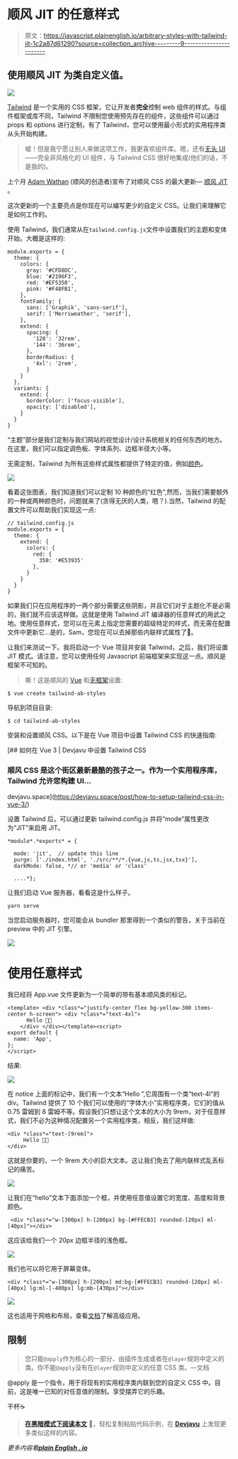 # 顺风 JIT 的任意样式

> 原文：<https://javascript.plainenglish.io/arbitrary-styles-with-tailwind-jit-1c2a87d61290?source=collection_archive---------9----------------------->

## 使用顺风 JIT 为类自定义值。

![](img/33ba1f148563f9107f2bb2f41d306824.png)

[Tailwind](https://tailwindcss.com/) 是一个实用的 CSS 框架，它让开发者**完全**控制 web 组件的样式。与组件框架或库不同，Tailwind 不限制您使用预先存在的组件，这些组件可以通过 props 和 options 进行定制，有了 Tailwind，您可以使用最小形式的实用程序类从头开始构建。

> 嘘！但是我宁愿让别人来做这项工作，我更喜欢组件库。嗯，还有[无头 UI](https://headlessui.dev/)——完全非风格化的 UI 组件，与 Tailwind CSS 很好地集成(他们的话，不是我的)。

上个月 [Adam Wathan](https://twitter.com/adamwathan) (顺风的创造者)宣布了对顺风 CSS 的最大更新— [顺风 JIT](https://github.com/tailwindlabs/tailwindcss-jit) 。

这次更新的一个主要亮点是你现在可以编写更少的自定义 CSS。让我们来理解它是如何工作的。

使用 Tailwind，我们通常从在`tailwind.config.js`文件中设置我们的主题和变体开始。大概是这样的:

```
module.exports = {
  theme: {
    colors: {
      gray: '#CFD8DC',
      blue: '#2196F3',
      red: '#EF5350',
      pink: '#F48FB1',
    },
    fontFamily: {
      sans: ['Graphik', 'sans-serif'],
      serif: ['Merriweather', 'serif'],
    },
    extend: {
      spacing: {
        '128': '32rem',
        '144': '36rem',
      },
      borderRadius: {
        '4xl': '2rem',
      }
    }
  },
  variants: {
    extend: {
      borderColor: ['focus-visible'],
      opacity: ['disabled'],
    }
  }
}
```

“主题”部分是我们定制与我们网站的视觉设计/设计系统相关的任何东西的地方。在这里，我们可以指定调色板、字体系列、边框半径大小等。

无需定制，Tailwind 为所有这些样式属性都提供了特定的值，例如[颜色](https://tailwindcss.com/docs/customizing-colors)。

![](img/4397e9f8265acd48d02ca412d6cb8b06.png)

看着这张图表，我们知道我们可以定制 10 种颜色的“红色”,然而，当我们需要额外的一种或两种颜色时，问题就来了(贪得无厌的人类，嗯？).当然，Tailwind 的配置文件可以帮助我们实现这一点:

```
// tailwind.config.js
module.exports = {
  theme: {
    extend: {
      colors: {
        red: {
          350: '#E53935'
        },
      }
    }
  }
}
```

如果我们只在应用程序的一两个部分需要这些阴影，并且它们对于主题化不是必需的，我们就不应该这样做。这就是使用 Tailwind JIT 编译器的任意样式的用武之地。使用任意样式，您可以在元素上指定您需要的超级特定的样式，而无需在配置文件中更新它…是的，Sam，您现在可以去掉那些内联样式属性了👀。

让我们来测试一下。我将启动一个 Vue 项目并安装 Tailwind，之后，我们将设置 JIT 模式。请注意，您可以使用任何 Javascript 前端框架来实现这一点。顺风是框架不可知的。

> 嘶！这是顺风的 [Vue](https://devjavu.space/post/how-to-setup-tailwind-css-in-vue-3/) 和[无框架](https://devjavu.space/post/getting-started-with-tailwind-css/)设置:

```
$ vue create tailwind-ab-styles
```

导航到项目目录:

```
$ cd tailwind-ab-styles
```

安装和设置顺风 CSS。以下是在 Vue 项目中设置 Tailwind CSS 的快速指南:

[](https://devjavu.space/post/how-to-setup-tailwind-css-in-vue-3/) [## 如何在 Vue 3 | Devjavu 中设置 Tailwind CSS

### 顺风 CSS 是这个街区最新最酷的孩子之一。作为一个实用程序库，Tailwind 允许您构建 UI…

devjavu.space](https://devjavu.space/post/how-to-setup-tailwind-css-in-vue-3/) 

设置 Tailwind 后，可以通过更新 tailwind.config.js 并将“mode”属性更改为“JIT”来启用 JIT。

```
*module*.*exports* = {

  mode: 'jit',  // update this line
  purge: ['./index.html', './src/**/*.{vue,js,ts,jsx,tsx}'],
  darkMode: false, *// or 'media' or 'class'

  ....*};
```

让我们启动 Vue 服务器，看看这是什么样子。

```
yarn serve
```

当您启动服务器时，您可能会从 bundler 那里得到一个类似的警告，关于当前在 preview 中的 JIT 引擎。

![](img/c593aa78e52ef93110a834a3e5648e0d.png)

# 使用任意样式

我已经将 App.vue 文件更新为一个简单的带有基本顺风类的标记。

```
<template> <div *class*="justify-center flex bg-yellow-300 items-center h-screen"> <div *class*="text-4xl">
      Hello 👋🏼
    </div> </div></template><script>
export default {
  name: 'App',
};
</script>
```

结果:

![](img/eca40b0de01edc2214e6d446d5796b22.png)

在 notice 上面的标记中，我们有一个文本“Hello ”,它周围有一个类“text-4l”的 div。Tailwind 提供了 10 个我们可以使用的“字体大小”实用程序类，它们的值从 0.75 雷姆到 8 雷姆不等。假设我们只想让这个文本的大小为 9rem，对于任意样式，我们不必为这种情况配置另一个实用程序类，相反，我们这样做:

```
<div *class*="text-[9rem]">
     Hello 👋🏼
</div>
```

这就是你要的，一个 9rem 大小的巨大文本。这让我们免去了用内联样式乱丢标记的痛苦。

![](img/d94e7605f0d50306b978277e7b17f033.png)

让我们在“hello”文本下面添加一个框，并使用任意值设置它的宽度、高度和背景颜色。

```
 <div *class*="w-[300px] h-[200px] bg-[#FFECB3] rounded-[20px] ml-[40px]"></div>
```

这应该给我们一个 20px 边框半径的浅色框。

![](img/4259882ece56c94c6924b297f2550b47.png)

我们也可以将它用于屏幕变体。

```
<div *class*="w-[300px] h-[200px] md:bg-[#FFECB3] rounded-[20px] ml-[40px] lg:ml-[-400px] lg:mb-[430px]"></div>
```

![](img/2ba902f7693f0e55379b3186b16b67c3.png)

这也适用于网格和布局，查看[文档](https://tailwindcss.com/docs/just-in-time-mode)了解高级应用。

## 限制

> 您只能`@apply`作为核心的一部分、由插件生成或者在`@layer`规则中定义的类。你不能`@apply`没有在`@layer`规则中定义的任意 CSS 类。—文档

@apply 是一个指令，用于将现有的实用程序类内联到您的自定义 CSS 中。目前，这是唯一已知的对任意值的限制。享受摆弄它的乐趣。

干杯☕️

> [**在黑暗模式下阅读本文**](https://devjavu.space/post/arbitrary-styles-with-tailwind-jit?isDark=true) 🌙，轻松复制粘贴代码示例，在 [**Devjavu**](https://devjavu.space/) 上发现更多类似这样的内容。

*更多内容看*[***plain English . io***](http://plainenglish.io)